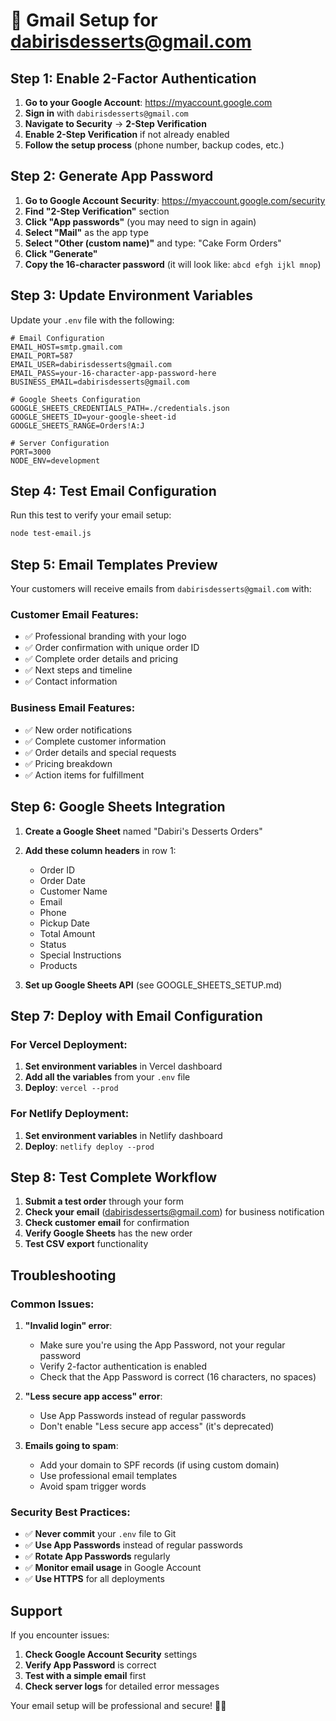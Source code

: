 # 📧 Gmail Setup for dabirisdesserts@gmail.com

## Step 1: Enable 2-Factor Authentication

1. **Go to your Google Account**: https://myaccount.google.com
2. **Sign in** with `dabirisdesserts@gmail.com`
3. **Navigate to Security** → **2-Step Verification**
4. **Enable 2-Step Verification** if not already enabled
5. **Follow the setup process** (phone number, backup codes, etc.)

## Step 2: Generate App Password

1. **Go to Google Account Security**: https://myaccount.google.com/security
2. **Find "2-Step Verification"** section
3. **Click "App passwords"** (you may need to sign in again)
4. **Select "Mail"** as the app type
5. **Select "Other (custom name)"** and type: "Cake Form Orders"
6. **Click "Generate"**
7. **Copy the 16-character password** (it will look like: `abcd efgh ijkl mnop`)

## Step 3: Update Environment Variables

Update your `.env` file with the following:

```env
# Email Configuration
EMAIL_HOST=smtp.gmail.com
EMAIL_PORT=587
EMAIL_USER=dabirisdesserts@gmail.com
EMAIL_PASS=your-16-character-app-password-here
BUSINESS_EMAIL=dabirisdesserts@gmail.com

# Google Sheets Configuration
GOOGLE_SHEETS_CREDENTIALS_PATH=./credentials.json
GOOGLE_SHEETS_ID=your-google-sheet-id
GOOGLE_SHEETS_RANGE=Orders!A:J

# Server Configuration
PORT=3000
NODE_ENV=development
```

## Step 4: Test Email Configuration

Run this test to verify your email setup:

```bash
node test-email.js
```

## Step 5: Email Templates Preview

Your customers will receive emails from `dabirisdesserts@gmail.com` with:

### Customer Email Features:
- ✅ Professional branding with your logo
- ✅ Order confirmation with unique order ID
- ✅ Complete order details and pricing
- ✅ Next steps and timeline
- ✅ Contact information

### Business Email Features:
- ✅ New order notifications
- ✅ Complete customer information
- ✅ Order details and special requests
- ✅ Pricing breakdown
- ✅ Action items for fulfillment

## Step 6: Google Sheets Integration

1. **Create a Google Sheet** named "Dabiri's Desserts Orders"
2. **Add these column headers** in row 1:
   - Order ID
   - Order Date
   - Customer Name
   - Email
   - Phone
   - Pickup Date
   - Total Amount
   - Status
   - Special Instructions
   - Products

3. **Set up Google Sheets API** (see GOOGLE_SHEETS_SETUP.md)

## Step 7: Deploy with Email Configuration

### For Vercel Deployment:
1. **Set environment variables** in Vercel dashboard
2. **Add all the variables** from your `.env` file
3. **Deploy**: `vercel --prod`

### For Netlify Deployment:
1. **Set environment variables** in Netlify dashboard
2. **Deploy**: `netlify deploy --prod`

## Step 8: Test Complete Workflow

1. **Submit a test order** through your form
2. **Check your email** (dabirisdesserts@gmail.com) for business notification
3. **Check customer email** for confirmation
4. **Verify Google Sheets** has the new order
5. **Test CSV export** functionality

## Troubleshooting

### Common Issues:

1. **"Invalid login" error**:
   - Make sure you're using the App Password, not your regular password
   - Verify 2-factor authentication is enabled
   - Check that the App Password is correct (16 characters, no spaces)

2. **"Less secure app access" error**:
   - Use App Passwords instead of regular passwords
   - Don't enable "Less secure app access" (it's deprecated)

3. **Emails going to spam**:
   - Add your domain to SPF records (if using custom domain)
   - Use professional email templates
   - Avoid spam trigger words

### Security Best Practices:

- ✅ **Never commit** your `.env` file to Git
- ✅ **Use App Passwords** instead of regular passwords
- ✅ **Rotate App Passwords** regularly
- ✅ **Monitor email usage** in Google Account
- ✅ **Use HTTPS** for all deployments

## Support

If you encounter issues:
1. **Check Google Account Security** settings
2. **Verify App Password** is correct
3. **Test with a simple email** first
4. **Check server logs** for detailed error messages

Your email setup will be professional and secure! 🎂✨
